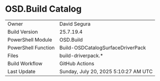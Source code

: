 ﻿# OSD.Build Catalog

| | |
|-|-|
| Owner | David Segura |
| Build Version | 25.7.19.4 |
| PowerShell Module | OSD.Build |
| PowerShell Function | Build-OSDCatalogSurfaceDriverPack |
| Files | build-driverpack.* |
| Build Workflow | GitHub Actions |
| Last Update | Sunday, July 20, 2025 5:10:27 AM UTC |
